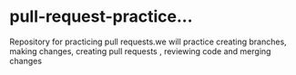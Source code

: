 # pull-request-practice...

Repository for practicing pull requests.we will practice creating branches, making changes, creating pull requests , reviewing code and merging changes
